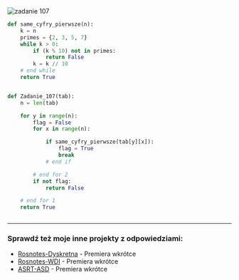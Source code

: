 <picture>
  <source srcset="../../srt/zbior_zadan/107.png" media="(prefers-color-scheme: light)">
  <source srcset="../../srt/zbior_zadan/black_107.png" media="(prefers-color-scheme: dark)">
  <img src="../../srt/zbior_zadan/black_107.png" alt="zadanie 107">
</picture>

```python
def same_cyfry_pierwsze(n):
    k = n
    primes = {2, 3, 5, 7}
    while k > 0:
        if (k % 10) not in primes:
            return False
        k = k // 10
    # end while
    return True


def Zadanie_107(tab):
    n = len(tab)

    for y in range(n):
        flag = False
        for x in range(n):

            if same_cyfry_pierwsze(tab[y][x]):
                flag = True
                break
            # end if

        # end for 2
        if not flag:
            return False

    # end for 1
    return True



```

---
### Sprawdź też moje inne projekty z odpowiedziami:
- [Rosnotes-Dyskretna](https://github.com/kamilGie/Rosnotes-Dyskretna) - Premiera wkrótce
- [Rosnotes-WDI](https://github.com/kamilGie/Rosnotes-WDI) - Premiera wkrótce
- [ASRT-ASD](https://github.com/kamilGie/Rosnotes-Dyskretna) - Premiera wkrótce
